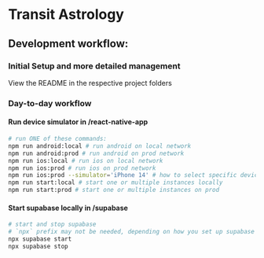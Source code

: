 # Transit Astrology

## Development workflow:

### Initial Setup and more detailed management

View the README in the respective project folders

### Day-to-day workflow


#### Run device simulator in /react-native-app
```bash
# run ONE of these commands:
npm run android:local # run android on local network
npm run android:prod # run android on prod network
npm run ios:local # run ios on local network
npm run ios:prod # run ios on prod network
npm run ios:prod --simulator='iPhone 14' # how to select specific device
npm run start:local # start one or multiple instances locally
npm run start:prod # start one or multiple instances on prod
```

#### Start supabase locally in /supabase

```bash
# start and stop supabase
# `npx` prefix may not be needed, depending on how you set up supabase
npx supabase start
npx supabase stop
```